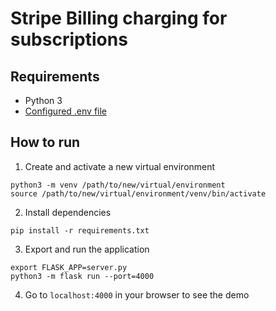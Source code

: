 # Stripe Billing charging for subscriptions

## Requirements

- Python 3
- [Configured .env file](../README.md)

## How to run

1. Create and activate a new virtual environment

```
python3 -m venv /path/to/new/virtual/environment
source /path/to/new/virtual/environment/venv/bin/activate
```

2. Install dependencies

```
pip install -r requirements.txt
```

3. Export and run the application

```
export FLASK_APP=server.py
python3 -m flask run --port=4000
```

4. Go to `localhost:4000` in your browser to see the demo
